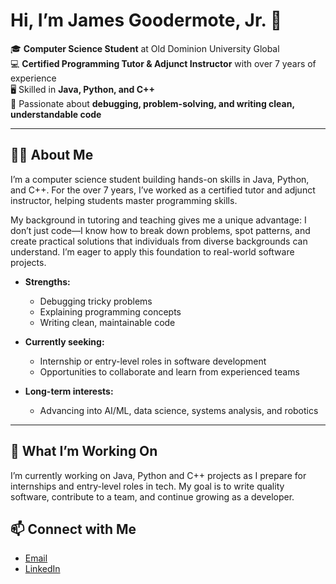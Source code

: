 # Hi, I’m James Goodermote, Jr. 👋

🎓 **Computer Science Student** at Old Dominion University Global  
💻 **Certified Programming Tutor & Adjunct Instructor** with over 7 years of experience  
🖥️ Skilled in **Java, Python, and C++**  
🔎 Passionate about **debugging, problem-solving, and writing clean, understandable code**

---

## 🧑‍🏫 About Me

I’m a computer science student building hands-on skills in Java, Python, and C++. For the over 7 years, I’ve worked as a certified tutor and adjunct instructor, helping students master programming skills.

My background in tutoring and teaching gives me a unique advantage: I don’t just code—I know how to break down problems, spot patterns, and create practical solutions that individuals from diverse backgrounds can understand. I’m eager to apply this foundation to real-world software projects.

- **Strengths:**  
  - Debugging tricky problems  
  - Explaining programming concepts  
  - Writing clean, maintainable code

- **Currently seeking:**  
  - Internship or entry-level roles in software development  
  - Opportunities to collaborate and learn from experienced teams

- **Long-term interests:**  
  - Advancing into AI/ML, data science, systems analysis, and robotics

---

## 🌱 What I’m Working On

I’m currently working on Java, Python and C++ projects as I prepare for internships and entry-level roles in tech. My goal is to write quality software, contribute to a team, and continue growing as a developer.

## 📫 Connect with Me
- [Email](mailto:james.goodermotejr@gmail.com)
- [LinkedIn](https://www.linkedin.com/in/jamesgoodermotejr)

